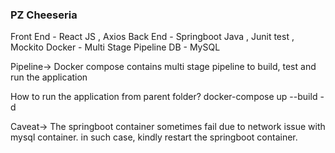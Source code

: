 ### PZ Cheeseria

Front End - React JS , Axios 
Back End - Springboot Java , Junit test , Mockito 
Docker - Multi Stage Pipeline
DB - MySQL

Pipeline->
Docker compose contains multi stage pipeline to build, test and run the application

How to run the application from parent folder?
docker-compose up --build -d

Caveat->
The springboot container sometimes fail due to network issue with mysql container. in such case, kindly restart the springboot container.





